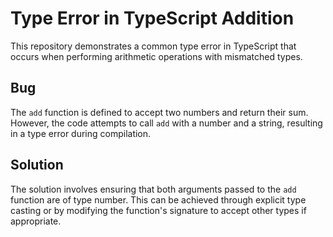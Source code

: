 # Type Error in TypeScript Addition

This repository demonstrates a common type error in TypeScript that occurs when performing arithmetic operations with mismatched types.

## Bug

The `add` function is defined to accept two numbers and return their sum. However, the code attempts to call `add` with a number and a string, resulting in a type error during compilation.

## Solution

The solution involves ensuring that both arguments passed to the `add` function are of type number. This can be achieved through explicit type casting or by modifying the function's signature to accept other types if appropriate.
